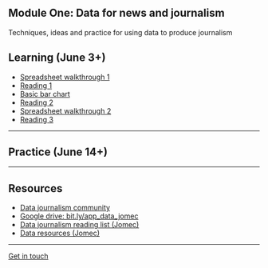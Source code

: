 ## Module One: Data for news and journalism

Techniques, ideas and practice for using data to produce journalism

## Learning (June 3+)

- [Spreadsheet walkthrough 1](https://aodhanlutetiae.github.io/dj/excel)
- [Reading 1](https://aodhanlutetiae.github.io/dj/reading1)
- [Basic bar chart](https://aodhanlutetiae.github.io/dj/bar)
- [Reading 2](https://aodhanlutetiae.github.io/dj/reading2)
- [Spreadsheet walkthrough 2](https://aodhanlutetiae.github.io/dj/excel2)
- [Reading 3](https://aodhanlutetiae.github.io/dj/reading3)

---

## Practice (June 14+)

<!-- - [The free press around the world](https://forms.gle/1K3vwKRC9FR5JZdS8)
- [The weather in Sheffield](https://forms.gle/vE7qyvDxMPbysyo88)
- [Finding data](https://aodhanlutetiae.github.io/dj/finding)
- [Visualising more](https://aodhanlutetiae.github.io/dj/viz)
- [The tube in London](https://forms.gle/TEcZadFC7MkCMzBu5)
- [The pubs in Wales](https://forms.gle/qrL5jyJ6Lkts5vscA)
- [Video: CIJ Pilhofer 2017](https://aodhanlutetiae.github.io/dj/vid) -->

---

## Resources

- [Data journalism community](https://aodhanlutetiae.github.io/dj/res)
- [Google drive: bit.ly/app_data_jomec](https://bit.ly/app_data_jomec)
- [Data journalism reading list (Jomec)](https://dj-reading.readthedocs.io/en/latest/#)
- [Data resources (Jomec)](https://aodhanlutetiae.github.io/j_book/intro.html)


---

[Get in touch](mailto:odonnella4@cardiff.ac.uk)
